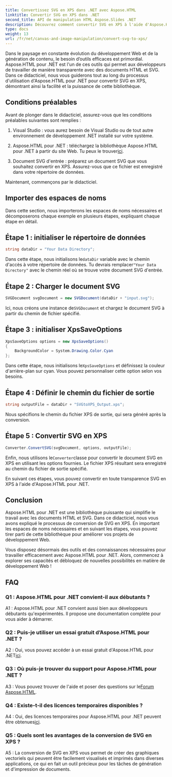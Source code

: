 ```yaml
---
title: Convertissez SVG en XPS dans .NET avec Aspose.HTML
linktitle: Convertir SVG en XPS dans .NET
second_title: API de manipulation HTML Aspose.Slides .NET
description: Découvrez comment convertir SVG en XPS à l'aide d'Aspose.HTML pour .NET. Boostez votre développement Web avec cette puissante bibliothèque.
type: docs
weight: 13
url: /fr/net/canvas-and-image-manipulation/convert-svg-to-xps/
---
```


Dans le paysage en constante évolution du développement Web et de la génération de contenu, le besoin d’outils efficaces est primordial. Aspose.HTML pour .NET est l'un de ces outils qui permet aux développeurs de travailler de manière transparente avec des documents HTML et SVG. Dans ce didacticiel, nous vous guiderons tout au long du processus d'utilisation d'Aspose.HTML pour .NET pour convertir SVG en XPS, démontrant ainsi la facilité et la puissance de cette bibliothèque.

## Conditions préalables

Avant de plonger dans le didacticiel, assurez-vous que les conditions préalables suivantes sont remplies :

1. Visual Studio : vous aurez besoin de Visual Studio ou de tout autre environnement de développement .NET installé sur votre système.

2.  Aspose.HTML pour .NET : téléchargez la bibliothèque Aspose.HTML pour .NET à partir du site Web. Tu peux le trouver[ici](https://releases.aspose.com/html/net/).

3. Document SVG d'entrée : préparez un document SVG que vous souhaitez convertir en XPS. Assurez-vous que ce fichier est enregistré dans votre répertoire de données.

Maintenant, commençons par le didacticiel.

## Importer des espaces de noms

Dans cette section, nous importerons les espaces de noms nécessaires et décomposerons chaque exemple en plusieurs étapes, expliquant chaque étape en détail.

## Étape 1 : initialiser le répertoire de données

```csharp
string dataDir = "Your Data Directory";
```

 Dans cette étape, nous initialisons le`dataDir` variable avec le chemin d'accès à votre répertoire de données. Tu devrais remplacer`"Your Data Directory"` avec le chemin réel où se trouve votre document SVG d'entrée.

## Étape 2 : Charger le document SVG

```csharp
SVGDocument svgDocument = new SVGDocument(dataDir + "input.svg");
```

 Ici, nous créons une instance de`SVGDocument` et chargez le document SVG à partir du chemin de fichier spécifié.

## Étape 3 : initialiser XpsSaveOptions

```csharp
XpsSaveOptions options = new XpsSaveOptions()
{
    BackgroundColor = System.Drawing.Color.Cyan
};
```

 Dans cette étape, nous initialisons le`XpsSaveOptions` et définissez la couleur d'arrière-plan sur cyan. Vous pouvez personnaliser cette option selon vos besoins.

## Étape 4 : Définir le chemin du fichier de sortie

```csharp
string outputFile = dataDir + "SVGtoXPS_Output.xps";
```

Nous spécifions le chemin du fichier XPS de sortie, qui sera généré après la conversion.

## Étape 5 : Convertir SVG en XPS

```csharp
Converter.ConvertSVG(svgDocument, options, outputFile);
```

 Enfin, nous utilisons le`Converter`classe pour convertir le document SVG en XPS en utilisant les options fournies. Le fichier XPS résultant sera enregistré au chemin du fichier de sortie spécifié.

En suivant ces étapes, vous pouvez convertir en toute transparence SVG en XPS à l'aide d'Aspose.HTML pour .NET.

## Conclusion

Aspose.HTML pour .NET est une bibliothèque puissante qui simplifie le travail avec les documents HTML et SVG. Dans ce didacticiel, nous vous avons expliqué le processus de conversion de SVG en XPS. En important les espaces de noms nécessaires et en suivant les étapes, vous pouvez tirer parti de cette bibliothèque pour améliorer vos projets de développement Web.

Vous disposez désormais des outils et des connaissances nécessaires pour travailler efficacement avec Aspose.HTML pour .NET. Alors, commencez à explorer ses capacités et débloquez de nouvelles possibilités en matière de développement Web !

## FAQ

### Q1 : Aspose.HTML pour .NET convient-il aux débutants ?

A1 : Aspose.HTML pour .NET convient aussi bien aux développeurs débutants qu'expérimentés. Il propose une documentation complète pour vous aider à démarrer.

### Q2 : Puis-je utiliser un essai gratuit d’Aspose.HTML pour .NET ?

A2 : Oui, vous pouvez accéder à un essai gratuit d'Aspose.HTML pour .NET[ici](https://releases.aspose.com/).

### Q3 : Où puis-je trouver du support pour Aspose.HTML pour .NET ?

 A3 : Vous pouvez trouver de l'aide et poser des questions sur le[Forum Aspose.HTML](https://forum.aspose.com/).

### Q4 : Existe-t-il des licences temporaires disponibles ?

 A4 : Oui, des licences temporaires pour Aspose.HTML pour .NET peuvent être obtenues[ici](https://purchase.aspose.com/temporary-license/).

### Q5 : Quels sont les avantages de la conversion de SVG en XPS ?

A5 : La conversion de SVG en XPS vous permet de créer des graphiques vectoriels qui peuvent être facilement visualisés et imprimés dans diverses applications, ce qui en fait un outil précieux pour les tâches de génération et d'impression de documents.